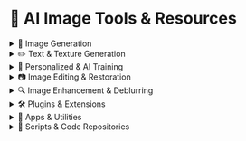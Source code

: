 # 📌 AI Image Tools & Resources

<details>
  <summary>🎨 Image Generation</summary>

  - [Krea AI](https://www.krea.ai/) - IMG GEN
  - [Stability AI](https://stabilityai.us.auth0.com/u/login) - IMG GEN
  - [MidJourney](https://www.midjourney.com/app/) - IMG GEN
  - [DALL·E 2](https://openai.com/dall-e-2/) - IMG GEN
  - [DreamStudio](https://beta.dreamstudio.ai/dream) - OUTPAINT/ETC/IMAGE
  - [NightCafe](https://creator.nightcafe.studio/) - IMG GEN
  - [NovelAI](https://novelai.net/) - ANIME GEN
  - [Stable Diffusion 2.0 GUI](https://colab.research.google.com/github/qunash/stable-diffusion-2-gui/blob/main/stable_diffusion_2_0.ipynb) - SD 2.0

</details>

<details>
  <summary>✏️ Text & Texture Generation</summary>

  - [OpenAI Playground](https://beta.openai.com/playground) - TEXT GEN
  - [Matt Niessner’s Tweet](https://twitter.com/MattNiessner/status/1557007179093348357) - TEXTURE GEN

</details>

<details>
  <summary>📜 Personalized & AI Training</summary>

  - [Hugging Face Diffusers Training](https://colab.research.google.com/github/huggingface/notebooks/blob/main/diffusers/sd_textual_inversion_training.ipynb) - PERSONALIZED IMG TRAINING
  - [DualStyleGAN](https://github.com/williamyang1991/DualStyleGAN) - IMAGE TRAIN / TRANSFER
  - [Dreambooth Stable Diffusion](https://github.com/XavierXiao/Dreambooth-Stable-Diffusion) - TRAIN DATASET
  - [Fast Stable Diffusion](https://github.com/TheLastBen/fast-stable-diffusion) - DREAMBOOTH + STABLE DIFF
  - [Prompt-to-Prompt](https://github.com/google/prompt-to-prompt) - PROMPT TO PROMPT
  - [Paint with Words](https://github.com/cloneofsimo/paint-with-words-sd) - PAINT WITH WORDS

</details>

<details>
  <summary>📷 Image Editing & Restoration</summary>

  - [GFPGAN](https://github.com/TencentARC/GFPGAN) - FACE FIX
  - [CodeFormer](http://cedro3.com/ai/codeformer/) - FACE RESTORATION
  - [Restore Any Image](https://github.com/xpixelgroup/diffbir) - RESTORE ANY IMAGE
  - [Uncanny Faces](https://huggingface.co/spaces/pcuenq/uncanny-faces) - TEXT TO UNCANNY FACE / CONTROLNET
  - [Instruct Pix2Pix](https://huggingface.co/spaces/timbrooks/instruct-pix2pix) - IMAGE EDIT WITH INSTRUCTION
  - [ClipDrop](https://clipdrop.co/) - IMG RELIGHT/BG REM
  - [Palette FM](https://palette.fm/color) - B/W IMG COLORIZER
  - [DragGAN](https://vcai.mpi-inf.mpg.de/projects/DragGAN/) - DRAG-GAN
  - [Replace Anything](https://huggingface.co/spaces/modelscope/ReplaceAnything?ref=aiartweekly) - REPLACE ANYTHING
  - [DeepBump](https://github.com/HugoTini/DeepBump) - DEEP BUMP

</details>

<details>
  <summary>🔍 Image Enhancement & Deblurring</summary>

  - [Infinite Canvas](https://colab.research.google.com/github/lkwq007/stablediffusion-infinity/blob/master/stablediffusion_infinity_colab.ipynb) - INFINITE CANVAS
  - [Frame Interpolation](https://film-net.github.io/) - FRAME INTERP
  - [3D Photo Inpainting](https://shihmengli.github.io/3D-Photo-Inpainting/) - CONTEXT AWARE INPAINTING
  - [Diffuse the Rest](https://huggingface.co/spaces/huggingface-projects/diffuse-the-rest) - DIFFUSE THE FCKN REST
  - [User Controllable Latent Transformer](https://huggingface.co/spaces/radames/UserControllableLT-Latent-Transformer) - CONTROLLABLE LATENT TRANSFORMER
  - [AnyDoor](https://github.com/damo-vilab/AnyDoor) - OBJECT LEVEL IMAGE CUSTOMIZATION
  - [Image Deblur](https://arxiv.org/abs/2212.01789) - IMAGE DEBLUR

</details>

<details>
  <summary>🛠️ Plugins & Extensions</summary>

  - [DALLE Photoshop Plugin](https://www.flyingdog.de/sd/) - DALLE PS
  - [Stable Diffusion Photoshop Plugin](https://www.getalpaca.io/) - STABLE DIFF PS
  - [Auto Photoshop Stable Diffusion Plugin](https://github.com/AbdullahAlfaraj/Auto-Photoshop-StableDiffusion-Plugin) - STABLE DIFF PS FREE
  - [Auto Photoshop A1111 Plugin](https://github.com/AbdullahAlfaraj/Auto-Photoshop-StableDiffusion-Plugin?utm_campaign=AI+Art+Weekly&utm_medium=website&utm_source=aiartweekly.com) - AUTOMATIC1111 TO PHOTOSHOP

</details>

<details>
  <summary>📱 Apps & Utilities</summary>

  - [PhotoRoom](https://twitter.com/photoroom_app) - PHOTO to POSTER (BG REM)
  - [Interior AI](https://interiorai.com/) - INTERIOR GEN
  - [Outfit Anyone](https://github.com/HumanAIGC/OutfitAnyone) - OUTFIT ANYONE
  - [Waifu Labs](https://waifulabs.com/) - WAIFU LABS
  - [Generate Pixel Art](https://huggingface.co/spaces/Alican/pixera?utm_campaign=AI+Art+Weekly&utm_medium=website&utm_source=aiartweekly.com) - PIXEL ART

</details>

<details>
  <summary>📜 Scripts & Code Repositories</summary>

  - [Depth Map for SD WebUI](https://github.com/thygate/stable-diffusion-webui-depthmap-script) - DEPTH MAP FOR SD WEBUI
  - [Stable Diffusion Colab Tools](https://github.com/karaage0703/stable-diffusion-colab-tools) - SD COLAB COLLECTION TOOLS KARAAGE
  - [Stable Diffusion Videos](https://github.com/nateraw/stable-diffusion-videos) - PROMPT AND SEED INTERP ONLY
  - [Historical People Generator](https://perchance.org/descriptive-royal-navy-sailors-with-image) - HISTORICAL PEOPLE GEN
  - [AI-Forever Kandinsky](https://github.com/ai-forever) - KANDINSKY 2 - RU MODELS

</details>
